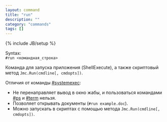 ```yaml
---
layout: command
title: "run"
description: ""
category: "commands"
tags: []
---
```

{% include JB/setup %}

Syntax:  
`#run <командная_строка>` 

Команда для запуска приложения (ShellExecute), а также скриптовый метод `Jmc.Run(cmdline[, cmdopts])`.

Отличия от команды [#systemexec](#systemexec):  

- Не перенаправляет вывод в окно жабы, и пользоваться командами [#ps](#ps) и [#term](#term) нельзя. 
- Позволяет открывать документы (`#run example.doc`). 
- Можно запускать в скриптах с помощью метода `Jmc.Run(cmdline[, cmdopts])`.
